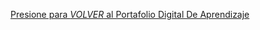 [Presione para *VOLVER* al Portafolio Digital De Aprendizaje](<Portafolio Teoría de la Programación.md>)

